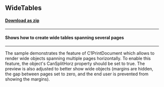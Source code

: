 ## WideTables
#### [Download as zip](https://minhaskamal.github.io/DownGit/#/home?url=https://github.com/GrapeCity/ComponentOne-WinForms-Samples/tree/master/NetFramework\Reports\C1Preview\VB\WideTables)
____
#### Shows how to create wide tables spanning several pages
____
The sample demonstrates the feature of C1PrintDocument which allows to render wide objects spanning multiple pages horizontally. To enable this feature, the object's CanSplitHorz property should be set to true. The preview is also adjusted to better show wide objects (margins are hidden, the gap between pages set to zero, and the end user is prevented from showing the margins). 